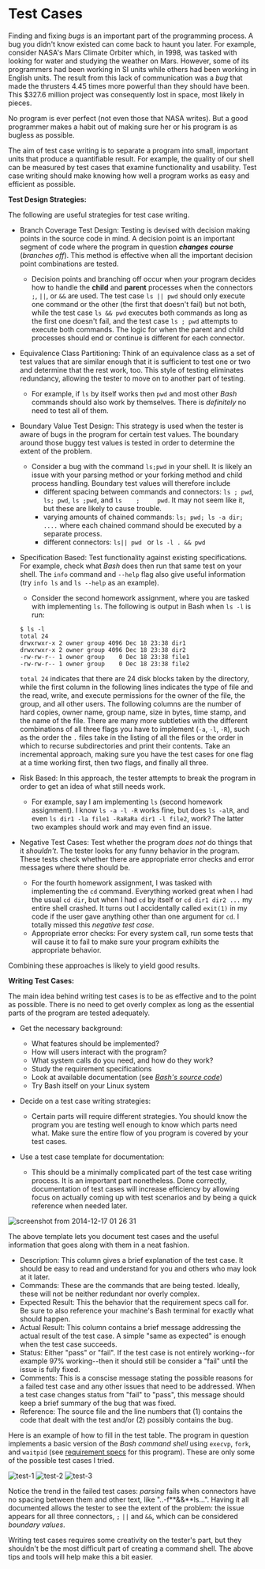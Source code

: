 Test Cases
==========


Finding and fixing _bugs_ is an important part of the programming process. A bug you didn't know existed can come back to haunt you later. For example, consider NASA's Mars Climate Orbiter which, in 1998, was tasked with looking for water and studying the weather on Mars. However, some of its programmers had been working in SI units while others had been working in English units. The result from this lack of communication was a _bug_ that made the thrusters 4.45 times more powerful than they should have been. This $327.6 million project was consequently lost in space, most likely in pieces. 

No program is ever perfect (not even those that NASA writes). But a good programmer makes a habit out of making sure her or his program is as bugless as possible.

The aim of test case writing is to separate a program into small, important units that produce a quantifiable result. For example, the quality of our shell can be measured by test cases that examine functionality and usability. Test case writing should make knowing how well a program works as easy and efficient as possible.

**Test Design Strategies:**

The following are useful strategies for test case writing.

- Branch Coverage Test Design: Testing is devised with decision making points in the source code in mind. A decision point is an important segment of code where the program in question _**changes course**_ (_branches off_). This method is effective when all the important decision point combinations are tested.

  - Decision points and branching off occur when your program decides how to handle the **child** and **parent** processes when the connectors `;`, `||`, or `&&` are used. The test case `ls || pwd` should only execute one command or the other (the first that doesn't fail) but not both, while the test case `ls && pwd` executes both commands as long as the first one doesn't fail, and the test case `ls ; pwd` attempts to execute both commands. The logic for when the parent and child processes should end or continue is different for each connector.  

- Equivalence Class Partitioning: Think of an equivalence class as a set of test values that are similar enough that it is sufficient to test one or two and determine that the rest work, too. This style of testing eliminates redundancy, allowing the tester to move on to another part of testing.

  - For example, if `ls` by itself works then `pwd` and most other _Bash_ commands should also work by themselves. There is _definitely_ no need to test all of them. 

- Boundary Value Test Design: This strategy is used when the tester is aware of bugs in the program for certain test values. The boundary around those buggy test values is tested in order to determine the extent of the problem.

  - Consider a bug with the command `ls;pwd` in your shell. It is likely an issue with your parsing method or your forking method and child process handling. Boundary test values will therefore include 
    - different spacing between commands and connectors: `ls ; pwd`, `ls; pwd`, `ls ;pwd`, and `ls    ;     pwd`. It may not seem like it, but these are likely to cause trouble. 
    - varying amounts of chained commands: `ls; pwd; ls -a dir; ....` where each chained command should be executed by a separate process. 
    - different connectors: `ls|| pwd ` or `ls -l . && pwd` 

- Specification Based: Test functionality against existing specifications. For example, check what _Bash_ does then run that same test on your shell. The `info` command and `--help` flag also give useful information (try `info ls` and `ls --help` as an example). 

  - Consider the second homework assignment, where you are tasked with implementing `ls`. The following is output in Bash when `ls -l` is run:

  ```
  $ ls -l
  total 24
  drwxrwxr-x 2 owner group 4096 Dec 18 23:38 dir1
  drwxrwxr-x 2 owner group 4096 Dec 18 23:38 dir2
  -rw-rw-r-- 1 owner group    0 Dec 18 23:38 file1
  -rw-rw-r-- 1 owner group    0 Dec 18 23:38 file2
  ```

   `total 24` indicates that there are 24 disk blocks taken by the directory, while the first column in the following lines indicates the type of file and the read, write, and execute permissions for the owner of the file, the group, and all other users. The following columns are the number of hard copies, owner name, group name, size in bytes, time stamp, and the name of the file. There are many more subtleties with the different combinations of all three flags you have to implement (`-a`, `-l`, `-R`), such as the order the `.` files take in the listing of all the files or the order in which to recurse subdirectories and print their contents. Take an incremental approach, making sure you have the test cases for one flag at a time working first, then two flags, and finally all three. 
  

- Risk Based: In this approach, the tester attempts to break the program in order to get an idea of what still needs work.
  
  - For example, say I am implementing `ls` (second homework assignment). I know `ls -a -l -R` works fine, but does `ls -alR`, and even `ls dir1 -la file1 -RaRaRa dir1 -l file2`, work? The latter two examples should work and may even find an issue. 

- Negative Test Cases: Test whether the program _does not_ do things that it _shouldn't_. The tester looks for any funny behavior in the program. These tests check whether there are appropriate error checks and error messages where there should be.
  
  - For the fourth homework assignment, I was tasked with implementing the `cd` command. Everything worked great when I had the usual `cd dir`, but when I had `cd` by itself or `cd dir1 dir2 ...` my entire shell crashed. It turns out I accidentally called `exit(1)` in my code if the user gave anything other than one argument for `cd`. I totally missed this _negative test case_.
  - Appropriate error checks: For every system call, run some tests that will cause it to fail to make sure your program exhibits the appropriate behavior.


Combining these approaches is likely to yield good results.


**Writing Test Cases:** 

The main idea behind writing test cases is to be as effective and to the point as possible. There is no need to get overly complex as long as the essential parts of the program are tested adequately.

- Get the necessary background:
  
  - What features should be implemented? 
  - How will users interact with the program?
  - What system calls do you need, and how do they work?
  - Study the requirement specifications
  - Look at available documentation (see _[Bash's source code](https://www.gnu.org/software/bash/)_)
  - Try Bash itself on your Linux system

- Decide on a test case writing strategies: 
  - Certain parts will require different strategies. You should know the program you are testing well enough to know which parts need what. Make sure the entire flow of you program is covered by your test cases.

- Use a test case template for documentation:
  - This should be a minimally complicated part of the test case writing process. It is an important part nonetheless. Done correctly, documentation of test cases will increase efficiency by allowing focus on actually coming up with test scenarios and by being a quick reference when needed later.

![screenshot from 2014-12-17 01 26 31](https://cloud.githubusercontent.com/assets/9201839/5469090/32cb6676-858c-11e4-99a3-2ff32a382fdb.png)

The above template lets you document test cases and the useful information that goes along with them in a neat fashion.

- Description: This column gives a brief explanation of the test case. It should be easy to read and understand for you and others who may look at it later.
- Commands: These are the commands that are being tested. Ideally, these will not be neither redundant nor overly complex.
- Expected Result: This the behavior that the requirement specs call for. Be sure to also reference your machine's Bash terminal for exactly what should happen.
- Actual Result: This column contains a brief message addressing the actual result of the test case. A simple "same as expected" is enough when the test case succeeds. 
- Status: Either "pass" or "fail". If the test case is not entirely working--for example 97% working--then it should still be consider a "fail" until the issue is fully fixed.
- Comments: This is a conscise message stating the possible reasons for a failed test case and any other issues that need to be addressed. When a test case changes status from "fail" to "pass", this message should keep a brief summary of the bug that was fixed.
- Reference: The source file and the line numbers that (1) contains the code that dealt with the test and/or (2) possibly contains the bug.

	
Here is an example of how to fill in the test table. The program in question implements a basic version of the _Bash command shell_ using `execvp`, `fork`, and `waitpid` (see [requirement specs](https://github.com/mikeizbicki/ucr-cs100/blob/cs100-2014fall/assignments/hw/hw0-rshell/README.md) for this program). These are only some of the possible test cases I tried.


![test-1](https://cloud.githubusercontent.com/assets/9201839/5503021/bae61ccc-8726-11e4-9890-cfa0b788e38a.png)
![test-2](https://cloud.githubusercontent.com/assets/9201839/5503018/b73ca596-8726-11e4-8dc7-e5209c6a93f1.png)
![test-3](https://cloud.githubusercontent.com/assets/9201839/5503015/b3d547fa-8726-11e4-87a0-cfb34b3b5925.png)


Notice the trend in the failed test cases: _parsing_ fails when connectors have no spacing between them and other text, like "..-f**&&**ls...". Having it all documented allows the tester to see the extent of the problem: the issue appears for all three connectors, `;` `||` and `&&`, which can be considered _boundary values_.

Writing test cases requires some creativity on the tester's part, but they shouldn't be the most difficult part of creating a command shell. The above tips and tools will help make this a bit easier.
